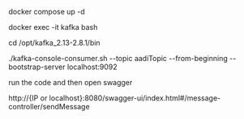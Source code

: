 docker compose up -d



docker exec -it kafka bash

cd /opt/kafka_2.13-2.8.1/bin

./kafka-console-consumer.sh --topic aadiTopic --from-beginning --bootstrap-server localhost:9092


run the code and then open swagger

http://{IP or localhost}:8080/swagger-ui/index.html#/message-controller/sendMessage